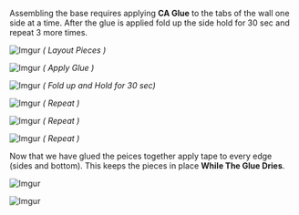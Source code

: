 Assembling the base requires applying **CA Glue** to the tabs of the wall one side at a time.
After the glue is applied fold up the side hold for 30 sec and repeat 3 more times.

![Imgur](https://i.imgur.com/aJ64LIw.jpg)
*( Layout Pieces )*

![Imgur](https://i.imgur.com/7of60Ko.jpg)
*( Apply Glue )*

![Imgur](https://i.imgur.com/PA4QjXM.jpg)
*( Fold up and Hold for 30 sec)*

![Imgur](https://i.imgur.com/uvzx4oz.jpg)
*( Repeat )*

![Imgur](https://i.imgur.com/OOIKxcb.jpg)
*( Repeat )*

![Imgur](https://i.imgur.com/Hp4R5PJ.jpg)
*( Repeat )*

Now that we have glued the peices together apply tape to every edge (sides and bottom).
This keeps the pieces in place **While The Glue Dries**.

![Imgur](https://i.imgur.com/qq112dG.jpg)

![Imgur](https://i.imgur.com/qD1BEuB.jpg)

